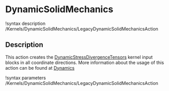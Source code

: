 # DynamicSolidMechanics

!syntax description /Kernels/DynamicSolidMechanics/LegacyDynamicSolidMechanicsAction

## Description

This action creates the [DynamicStressDivergenceTensors](/DynamicStressDivergenceTensors.md) kernel input blocks in all coordinate directions. More information about the usage of this action can be found at [Dynamics](/Dynamics.md)

!syntax parameters /Kernels/DynamicSolidMechanics/LegacyDynamicSolidMechanicsAction
